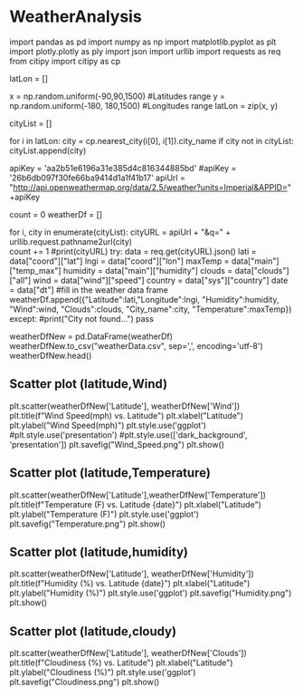 # WeatherAnalysis
import pandas as pd
import numpy as np
import matplotlib.pyplot as plt
import plotly.plotly as ply
import json
import urllib
import requests as req
from citipy import citipy as cp

latLon = [] 

x = np.random.uniform(-90,90,1500)      #Latitudes range 
y = np.random.uniform(-180, 180,1500)   #Longitudes range
latLon = zip(x, y)

cityList = []

for i in latLon:
    city = cp.nearest_city(i[0], i[1]).city_name
    if city not in cityList:
        cityList.append(city)
        
apiKey = 'aa2b51e6196a31e385d4c816344885bd'
#apiKey = '26b6db097f30fe66ba9414d1a1f41b17'
apiUrl = "http://api.openweathermap.org/data/2.5/weather?units=Imperial&APPID=" +apiKey

count = 0
weatherDf = []

for i, city in enumerate(cityList):
    cityURL = apiUrl + "&q=" + urllib.request.pathname2url(city)   
    count += 1
    #print(cityURL)
    try:
        data = req.get(cityURL).json() 
        lati = data["coord"]["lat"]
        lngi = data["coord"]["lon"]
        maxTemp = data["main"]["temp_max"]
        humidity = data["main"]["humidity"]
        clouds = data["clouds"]["all"]
        wind = data["wind"]["speed"]
        country = data["sys"]["country"]
        date = data["dt"]
        #fill in the weather data frame        
        weatherDf.append({"Latitude":lati,"Longitude":lngi, "Humidity":humidity, "Wind":wind, "Clouds":clouds,
                                  "City_name":city, "Temperature":maxTemp})
    except:
        #print("City not found...")
        pass        
        
weatherDfNew =  pd.DataFrame(weatherDf)
weatherDfNew.to_csv("weatherData.csv", sep=',', encoding='utf-8')
weatherDfNew.head()

## Scatter plot (latitude,Wind)
plt.scatter(weatherDfNew['Latitude'], weatherDfNew['Wind'])
plt.title(f"Wind Speed(mph) vs. Latitude")
plt.xlabel("Latitude")
plt.ylabel("Wind Speed(mph)")
plt.style.use('ggplot')
#plt.style.use('presentation')
#plt.style.use(['dark_background', 'presentation'])
plt.savefig("Wind_Speed.png")
plt.show()

## Scatter plot (latitude,Temperature)
plt.scatter(weatherDfNew['Latitude'],weatherDfNew['Temperature'])
plt.title(f"Temperature (F) vs. Latitude {date}")
plt.xlabel("Latitude")
plt.ylabel("Temperature (F)")
plt.style.use('ggplot')
plt.savefig("Temperature.png")
plt.show()

## Scatter plot (latitude,humidity)
plt.scatter(weatherDfNew['Latitude'], weatherDfNew['Humidity'])
plt.title(f"Humidity (%) vs. Latitude {date}")
plt.xlabel("Latitude")
plt.ylabel("Humidity (%)")
plt.style.use('ggplot')
plt.savefig("Humidity.png")
plt.show()

## Scatter plot (latitude,cloudy)
plt.scatter(weatherDfNew['Latitude'], weatherDfNew['Clouds'])
plt.title(f"Cloudiness (%) vs. Latitude")
plt.xlabel("Latitude")
plt.ylabel("Cloudiness (%)")
plt.style.use('ggplot')
plt.savefig("Cloudiness.png")
plt.show()
        
    
